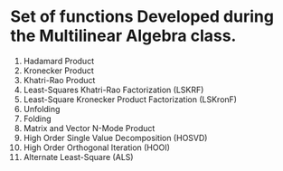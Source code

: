 # Set of functions Developed during the Multilinear Algebra class.

1. Hadamard Product
2. Kronecker Product
3. Khatri-Rao Product
4. Least-Squares Khatri-Rao Factorization (LSKRF)
5. Least-Square Kronecker Product Factorization (LSKronF)
6. Unfolding
7. Folding
8. Matrix and Vector N-Mode Product
9. High Order Single Value Decomposition (HOSVD)
10. High Order Orthogonal Iteration (HOOI)
11. Alternate Least-Square (ALS)
